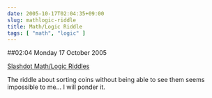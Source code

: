 ```yaml
---
date: 2005-10-17T02:04:35+09:00
slug: mathlogic-riddle
title: Math/Logic Riddle
tags: [ "math", "logic" ]
---
```


##02:04 Monday 17 October 2005

[Slashdot Math/Logic Riddles](https://ask.slashdot.org/article.pl?sid=05/10/16/0152240)

The riddle about sorting coins without being able to see them seems impossible to me... I will ponder it.
